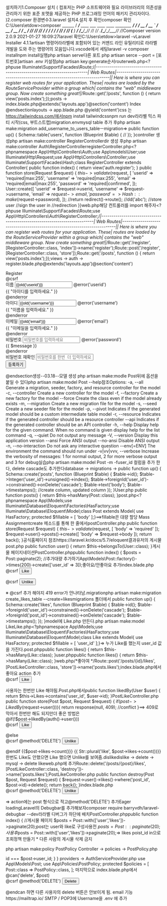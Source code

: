 설치하기1.Composer 설치 ( 컴포저는 PHP 소프트웨어와 필요 라이브러리의 의존성을 관리하기 위한 표준 포맷을 제공하는 PHP 프로그래밍 언어의 패키지 관리자이다. )2.composer 환경변수3.laravel 설치4.설치 후 확인composer 확인C:\Users\etdow>composer   ______  / ____/___  ____ ___  ____  ____  ________  _____/ /   / __ \/ __ `__ \/ __ \/ __ \/ ___/ _ \/ ___// /___/ /_/ / / / / / / /_/ / /_/ (__  )  __/ /\____/\____/_/ /_/ /_/ .___/\____/____/\___/_/                    /_/Composer version 2.0.9 2021-01-27 16:09:27laravel 확인C:\Users\etdow>laravel -vLaravel Installer 4.1.1artisan 명령어라라벨에 포함되어 있는 커맨드 라인 유틸리티로 라라벨 개발을 도와 주는 명령어의 모음입니다.vscode에서 세팅laravel -v composer installnpm install실행php artisan serve다른 포트 php artisan serce --port = [포트번호]artisan .env 키설정php artisan key:generate순서routerweb.php<?phpuse Illuminate\Support\Facades\Route;/*|--------------------------------------------------------------------------| Web Routes|--------------------------------------------------------------------------|| Here is where you can register web routes for your application. These| routes are loaded by the RouteServiceProvider within a group which| contains the "web" middleware group. Now create something great!|*/Route::get('/posts', function () {    return view('posts.index');});posts -> index.blade.php@extends('layouts.app')@section('content')    Index    @endsectionlayouts -> app.blade.php<!DOCTYPE html><html lang="en"><head>    <meta charset="UTF-8">    <meta http-equiv="X-UA-Compatible" content="IE=edge">    <meta name="viewport" content="width=device-width, initial-scale=1.0">    <title>Posty</title></head><body>    @yield('content')</body></html>css 는 https://tailwindcss.com/에서npm install tailwindcssnpm run dev라라벨 믹스 파티 시작(css, 부트스트랩)migration.envmysql table 추가 후php artisan make:migration add_username_to_users_tableㅡmigration=>  public function up()    {        Schema::table('users', function (Blueprint $table) {            //        });    }controller 생성php artisan make:controller RegisterControllerdir 생성 후php artisan make:controller Auth\\RegisterControllerregisterController.php<?phpnamespace App\Http\Controllers\Auth;use App\models\User;use Illuminate\Http\Request;use App\Http\Controllers\Controller;use Illuminate\Support\Facades\Hash;class RegisterController extends Controller{    public function index()    {        return view('auth.register');    }    public function store(Request $request)    {        $this->validate($request, [            'userid' => 'required|max:255',            'username' => 'required|max:255',            'email' => 'required|email|max:255',            'password' => 'required|confirmed',        ]);        User::create([            'userid' => $request->userid,            'username' => $request->username,            'email' => $request->email,            'password' => Hash::make($request->password),        ]);        //return redirect()->route();                //dd('abc');        //store user        //sign the user in        //redirection    }}web.php해당 컨트롤러를 import 해주자<?phpuse Illuminate\Support\Facades\Route;use App\Http\Controllers\Auth\RegisterController;/*|--------------------------------------------------------------------------| Web Routes|--------------------------------------------------------------------------|| Here is where you can register web routes for your application. These| routes are loaded by the RouteServiceProvider within a group which| contains the "web" middleware group. Now create something great!|*/Route::get('/register', [RegisterController::class, 'index'])->name('register');Route::post('/register', [RegisterController::class, 'store']);Route::get('/posts', function () {    return view('posts.index');});views -> auth -> register.blade.php@extends('layouts.app')@section('content')    <div class ="flex justify-center">        <div class="w-6/12 shadow-xl bg-white p-6  rounded-lg">            Register           <form action = "{{route('register')}}" method = "post">                @csrf                <div class = "mb-4">                    <label for="userid" class = "sr-only">이름</label>                    <input type="text" name= "userid" id="userid" placeholder = "아이디를 입력하세요"                    class = "bg-gray-100 border-2 w-full p-4 rounded-lg                    @error('userid') border-red-500 @enderror" value="{{old('userid')}}">                                   @error('userid')                        <div class="text-red-500 mt-2 text-sm">                            {{ "아이디를 입력하세요." }}                        </div>                    @enderror                </div>                <div class = "mb-4">                    <label for="username" class = "sr-only">아이디</label>                    <input type="text" name= "username" id="username" placeholder = "이름을 입력하세요"                    class = "bg-gray-100 border-2 w-full p-4 rounded-lg                    @error('username') border-red-500 @enderror" value="{{old('username')}}">                    @error('username')                        <div class="text-red-500 mt-2 text-sm">                            {{ "이름을 입력하세요." }}                        </div>                    @enderror                </div>                <div class = "mb-4">                    <label for="email" class = "sr-only">이메일</label>                    <input type="text" name= "email" id="email" placeholder = "이메일을 입력하세요"                    class = "bg-gray-100 border-2 w-full p-4 rounded-lg                     @error('email') border-red-500 @enderror" value="{{old('email')}}">                    @error('email')                        <div class="text-red-500 mt-2 text-sm">                           {{ "이메일을 입력하세요." }}                        </div>                    @enderror                </div>                <div class = "mb-4">                    <label for="password" class = "sr-only">비밀번호</label>                    <input type="password" name= "password" id="password" placeholder = "비밀번호를 입력하세요"                    class = "bg-gray-100 border-2 w-full p-4 rounded-lg                    @error('password') border-red-500 @enderror" value="">                                   @error('password')                        <div class="text-red-500 mt-2 text-sm">                           {{ $message }}                        </div>                    @enderror                                              </div>                <div class = "mb-4">                    <label for="password_confirmation" class = "sr-only">비밀번호 재확인</label>                    <input type="password" name= "password_confirmation" id="password_confirmation" placeholder = "비밀번호를 한번  더 입력하세요"                    class = "bg-gray-100 border-2 w-full p-4 rounded-lg                    " value="">                                                                                </div>                <div>                    <button type="submit" class="bg-blue-500 text-white px-4 py-3 rounded                    font-medium w-full">등록하기</button>                </div>                           </form>        </div>@endsection생성--03.18--모델 생성 php artisan make:modle Post뒤에 옵션을 붙일 수 있다php artisan make:model Post --help참조Options:  -a, --all             Generate a migration, seeder, factory, and resource controller for the model  -c, --controller      Create a new controller for the model  -f, --factory         Create a new factory for the model      --force           Create the class even if the model already exists  -m, --migration       Create a new migration file for the model  -s, --seed            Create a new seeder file for the model  -p, --pivot           Indicates if the generated model should be a custom intermediate table model  -r, --resource        Indicates if the generated controller should be a resource controller      --api             Indicates if the generated controller should be an API controller  -h, --help            Display help for the given command. When no command is given display help for the list command  -q, --quiet           Do not output any message  -V, --version         Display this application version      --ansi            Force ANSI output      --no-ansi         Disable ANSI output  -n, --no-interaction  Do not ask any interactive question      --env[=ENV]       The environment the command should run under  -v|vv|vvv, --verbose  Increase the verbosity of messages: 1 for normal output, 2 for more verbose output and 3 for debug실습php artisan make:model Post -m -fuser_id 컬럼을 추가 한다, delete cascade도 추가한다database -> migrations ->    public function up()    {        Schema::create('posts', function (Blueprint $table) {            $table->id();            $table->Integer('user_id')->unsigned()->index();                        $table->foreignId('user_id')->constrained()->onDelete('cascade');            $table->text('body');            $table->timestamps(); //create column, updated column        });    }User.php   public function posts()    {        return $this->hasMany(Post::class);    }post.php<?phpnamespace App\Models;use Illuminate\Database\Eloquent\Factories\HasFactory;use Illuminate\Database\Eloquent\Model;class Post extends Model{    use HasFactory;    protected $fillable = [        'body'    ];}==>fillable은 대량 할당 Mass Assignmentcreate 메소드를 통해 한 줄에서postController.php     public function store(Request $request)    {        $this->validate($request, [            'body' => 'required'        ]);       $request->user()->posts()->create([           'body' => $request->body       ]);       return back();    }공식홈페이지 참조https://laravel.kr/docs/5.7/eloquent결과유저의 게시물 post.php  public function user()    {        return $this->belongsTo(User::class);    }게시물 페이지네이션PostController.phppublic function index()    {  $posts = Post::paginate(2); //추가대량 추가하기App\Models\Post::factory()->times(200)->create(['user_id' => 3]);좋아요/안좋아요 추가index.blade.php<div class = "flex items-center">                          <form action="" method="post" class="mr-1">                                @csrf                              <button type="submit" class = "text-pink-500">Like</button>                          </form>                          <form action="" method="post" class="mr-1">                                @csrf                              <button type="submit" class = "text-pink-500">Unlike</button>                          </form>                      </div>※ @csrf 추가 해야지 419 error가 안나타남.migrationphp artisan make:migration create_likes_table --create=likesmigrations 폴더에서   public function up()    {        Schema::create('likes', function (Blueprint $table) {            $table->id();            $table->foreignId('user_id')->constrained()->onDelete('cascade');            $table->foreignId('post_id')->constrained()->onDelete('cascade');            $table->timestamps();        });    }model에 Like.php 만든다.php artisan make:model LikeLike.php<?phpnamespace App\Models;use Illuminate\Database\Eloquent\Factories\HasFactory;use Illuminate\Database\Eloquent\Model;class Like extends Model{    use HasFactory;    protected $fillable = [        'user_id'    ];}=> 누가 Like를 했는지 user_id 값을 가진다.post.phppublic function likes()    {        return $this->hasMany(Like::class);    }user.phppublic function likes()    {        return $this->hasMany(Like::class);    }web.php/*좋아여 */Route::post('/posts/{id}/likes', [PostLikeController::class, 'store'])->name('posts.likes');index.blade.php에서 좋아요 action 추가  <form action="{{ route('posts.likes', $post)}}" method="post" class="mr-1">                                @csrf                              <button type="submit" class = "text-pink-500">Like</button>                          </form>사용자는 한번만 Like 해야됨.Post.php에서public function likedBy(User $user)    {        return $this->Likes->contains('user_id', $user->id);    }PostLikeController.php    public function store(Post $post, Request $request)    {                if($post->LikedBy($request->user())){            return response(null, 409); //conflict        }==> 409로 막아서 한번만 해도 되지만더 좋은 방법은     <div class = "flex items-center">                        @if(!$post->likedBy(auth()->user()))                          <form action="{{ route('posts.likes', $post)}}" method="post" class="mr-1">                          @csrf                              <button type="submit" class = "text-pink-500">Like</button>                          </form>                        @else                          <form action="{{ route('posts.likes', $post)}}" method="post" class="mr-1">                          @csrf                          @method('DELETE')                              <button type="submit" class = "text-pink-500">Unlike</button>                          </form>                        @endif                          <span> {{$post->likes->count()}}                            {{ Str::plural('like', $post->likes->count())}}                          </span>                      </div>한번도 Like도 안했으면 Like 했으면 Unlike를 보여줌.dislikedislike -> delete -> mysql -> delete likeweb.php에 추가Route::delete('/posts/{post}/likes', [PostLikeController::class, 'destroy'])->name('posts.likes');PostLikeController.php   public function destroy(Post $post, Request $request)    {        $request->user()->likes()->where('post_id', $post->id)->delete();        return back();    }index.blade.php     <form action="{{ route('posts.likes', $post)}}" method="post" class="mr-1">                          @csrf                          @method('DELETE')                              <button type="submit" class = "text-pink-500">Unlike</button>                          </form>=> action에는 post 형식으로 적고@method('DELETE') 추가Eager loadingLaravel의 Debugbar를 추가해보자composer require barryvdh/laravel-debugbar --dev라라벨 디버그가 하단에 배치PostController.phppublic function index()    {        //게시물 페이지        $posts = Post::with(['user','likes'])->paginate(20);post는 user와 like로 구성사용전 $posts = Post::paginate(20);사용후$posts = Post::with(['user','likes'])->paginate(20);=> likes poist_id in으로 조회정책 만들기 
	* 다른 사람의 게시물 삭제 금지

php artisan make:policy PostPolicy
Controller -> policies -> PostPolicy.php

<?php


namespace App\Policies;


use App\Models\Post;
use App\Models\User;
use Illuminate\Auth\Access\HandlesAuthorization;


class PostPolicy
{
    use HandlesAuthorization;


    /**
     * Create a new policy instance.
     *
     * @return void
     */


       public function delete(User $user, Post $post)
       {
            return $user->id === $post->user_id;
       }
    
}



providers -> AuthServiceProvider.php

use App\Models\Post;
use App\Policies\PostPolicy;

   protected $policies = [
        Post::class => PostPolicy::class,
    ];


마지막으로 index.blade.php에서

@can('delete', $post)
      <form action="{{route('posts.destroy', $post)}}" method = "post">
                                    @csrf
                                    @method('DELETE')
                                    <button type="submit" class="text-pink-500">Delete</button>
                                </form>
@endcan
하면 다른 사용자의 delete 버튼은 안보이게 됨.

email 기능
https://mailtrap.io/

SMTP / POP3에 Username을 .env 에 추가
